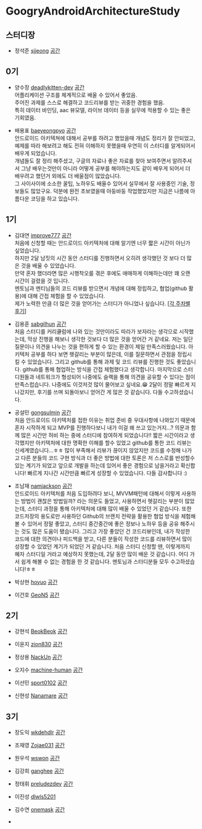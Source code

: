﻿# GoogryAndroidArchitectureStudy

## 스터디장
- 정석준 [sjjeong](https://github.com/sjjeong)
[공간](https://github.com/StudyFork/GoogryAndroidArchitectureStudy/tree/master/sjjeong)

## 0기
- 양수장 [deadlykitten-dev](https://github.com/deadlykitten-dev)
[공간](https://github.com/StudyFork/GoogryAndroidArchitectureStudy/tree/master/deadlykitten-dev)  
어플리케이션 구조를 체계적으로 배울 수 있어서 좋았음.  
주어진 과제를 스스로 해결하고 코드리뷰를 받는 귀중한 경험을 했음.  
특히 데이터 바인딩, aac 뷰모델, 라이브 데이터 등을 실무에 적용할 수 있는 좋은 기회였음.  

- 배용표 [baeyeongpyo](https://github.com/baeyeongpyo)
[공간](https://github.com/StudyFork/GoogryAndroidArchitectureStudy/tree/master/baeyeongpyo)  
안드로이드 아키텍쳐에 대해서 공부를 하려고 했었을때 개념도 정리가 잘 안되었고, 예제를 따라 해보려고 해도 전혀 이해하지 못했을때 우연히 이 스터디를 알게되어서 배우게 되었습니다.  
개념들도 잘 정리 해주셨고, 구글의 자료나 좋은 자료를 찾아 보여주면서 알려주셔서 그냥 배우는것만이 아니라 어떻게 공부를 해야하는지도 같이 배우게 되어서 더 배우려고 했던거 외에도 더 배울점이 많았습니다.  
그 사이사이에 소소한 꿀팁, 노하우도 배울수 있어서 실무에서 잘 사용중인 기술, 정보들도 많았구요.
 덕분에 완전 초보였을때 아둥바둥 작업했었지만 지금은 나름에 아름다운 코딩을 하고 있습니다.

## 1기

- 김대연 [improve777](https://github.com/improve777)
[공간](https://github.com/StudyFork/GoogryAndroidArchitectureStudy/tree/master/improve777)  
처음에 신청할 때는 안드로이드 아키텍처에 대해 알기엔 너무 짧은 시간이 아닌가 싶었습니다.  
하지만 2달 남짓의 시간 동안 스터디를 진행하면서 오히려 생각했던 것 보다 더 많은 것을 배울 수 있었습니다.  
만약 혼자 했더라면 많은 시행착오를 겪은 후에도 애매하게 이해하는데만 꽤 오랜 시간이 걸렸을 것 입니다.  
멘토님과 멘티님들의 코드 리뷰를 받으면서 개념에 대해 정립하고, 협업(github 활용)에 대해 간접 체험을 할 수 있었습니다.  
제가 노력한 만큼 더 많은 것을 얻어가는 스터디가 아니었나 싶습니다. 
[[각 주차별 후기](https://github.com/StudyFork/GoogryAndroidArchitectureStudy/tree/master/improve777/주차별_후기.md)] 

- 김용훈 [sabgilhun](https://github.com/sabgilhun)
[공간](https://github.com/StudyFork/GoogryAndroidArchitectureStudy/tree/master/sabgilhun)  
처음 스터디를 커리큘럼에 나와 있는 것만이라도 따라가 보자라는 생각으로 시작했는데, 막상 진행을 해보니 생각한 것보다 더 많은 것을 얻어간 거 같네요. 저는 일단 질문이나 의견을 나누는 것을 편하게 할 수 있는 환경이 제일 만족스러웠습니다. 아키텍처 공부를 하다 보면 헷갈리는 부분이 많은데, 이를 질문하면서 관점을 정립시킬 수 있었습니다. 그리고 github를 통해 과제 및 코드 리뷰를 진행한 것도 좋았습니다. github를 통해 협업하는 방식을 간접 체험했다고 생각합니다. 마지막으로 스터디원들과 네트워크가 형성되어 나중에도 슬랙을 통해 의견을 공유할 수 있다는 점이 만족스럽습니다. 나중에도 이것저것 많이 물어보고 싶네요.&#128513; 2달이 정말 빠르게 지나갔지만, 후기를 쓰며 되돌아보니 얻어간 게 많은 것 같습니다. 다들 수고하셨습니다.

- 공설민 [gongsulmin](https://github.com/GongSulMin?tab=repositories)
[공간](https://github.com/StudyFork/GoogryAndroidArchitectureStudy/tree/master/gongsulmin)  
처음 안드로이드 아키텍처를 접한 이유는 취업 준비 중 우대사항에 나와있기 때문에 혼자 시작하게 되고
MVP를 진행하다보니 내가 이걸 왜 쓰고 있는거지...? 의문과 함께 많은 시간만 허비 하는 중에 스터디에 참여하게 되었습니다!!
짧은 시간이라고 생각했지만 아키텍처에 대한 명확한 이해를 할수 있었고 github를 통한 코드 리뷰는 신세계였습니다...ㅎㅎ
많이 부족해서 리뷰가 끊이지 않았지만 코드를 수정해 나가고 다른 분들의 코드 구현 방식과 더 좋은 방법에 대한 토론은
저 스스로를 반성할수 있는 계기가 되었고 앞으로 개발을 하는데 있어서 좋은 경험으로 남을거라고 확신합니다!
빠르게 지나간 시간만큼 빠르게 성장할 수 있었습니다. 다들 감사합니다 :)
- 조남재 [namjackson](https://github.com/namjackson)
[공간](https://github.com/StudyFork/GoogryAndroidArchitectureStudy/tree/master/namjackson)  
안드로이드 아키텍처를 처음 도입하려다 보니, MVVM패턴에 대해서 이렇게 사용하는 방법이 괜찮은 방법일까? 라는 의문도 들었고, 사용하면서 헷갈리는 부분이 많았는데, 스터디 과정을 통해 아키텍처에 대해 많이 배울 수 있었던 거 같습니다. 또한 코드저장의 용도로만 사용하던 Github의 브랜치 전략을 활용한 협업 방식을 체험해 볼 수 있어서 정말 좋았고, 스터디 중간중간에 좋은 정보나 노하우 등을 공유 해주시는 것도 많은 도움이 됐습니다.
그리고 가장 좋았던 건 코드리뷰인데, 내가 작성한 코드에 대한 의견이나 피드백을 받고, 다른 분들이 작성한 코드를 리뷰하면서 많이 성장할 수 있었던 계기가 되었던 거 같습니다. 처음 스터디 신청할 땐, 이렇게까지 혜자 스터디일 거라고 예상하지 못했는데, 2달 동안 많이 배운 것 같습니다. 어디 가서 쉽게 해볼 수 없는 경험을 한 것 같습니다. 멘토님과 스터디분들 모두 수고하셨습니다!ㅎㅎ
- 박상현 [hoyuo](https://github.com/hoyuo)
[공간](https://github.com/StudyFork/GoogryAndroidArchitectureStudy/tree/master/hoyuo)

- 이건호 [GeoN5](https://github.com/GeoN5)
[공간](https://github.com/StudyFork/GoogryAndroidArchitectureStudy/tree/master/GeoN5)


## 2기

- 강현석 [BeokBeok](https://github.com/BeokBeok)
[공간](https://github.com/StudyFork/GoogryAndroidArchitectureStudy/tree/master/BeokBeok)

- 이윤지 [zion830](https://github.com/zion830)
[공간](https://github.com/StudyFork/GoogryAndroidArchitectureStudy/tree/master/zion830)

- 정상용 [NackUn](https://github.com/NackUn)
[공간](https://github.com/StudyFork/GoogryAndroidArchitectureStudy/tree/master/NackUn)

- 오지수 [machine-human](https://github.com/machine-human)
[공간](https://github.com/StudyFork/GoogryAndroidArchitectureStudy/tree/master/machine-human)

- 이선민 [sport0102](https://github.com/sport0102)
[공간](https://github.com/StudyFork/GoogryAndroidArchitectureStudy/tree/master/sport0102)

- 신현성 [Nanamare](https://github.com/Nanamare)
[공간](https://github.com/StudyFork/GoogryAndroidArchitectureStudy/tree/master/Nanamare)


## 3기
- 장도익 [wkdehdlr](https://github.com/wkdehdlr)
[공간](https://github.com/StudyFork/GoogryAndroidArchitectureStudy/tree/master/wkdehdlr)

- 조재영 [Zojae031](https://github.com/zojae031)
[공간](https://github.com/StudyFork/GoogryAndroidArchitectureStudy/tree/master/zojae031)

- 원우석 [wswon](https://github.com/wswon)
[공간](https://github.com/StudyFork/GoogryAndroidArchitectureStudy/tree/master/)

- 김강희 [ganghee](https://github.com/ganghee)
[공간](https://github.com/StudyFork/GoogryAndroidArchitectureStudy/tree/master/ganghee)

- 정태휘 [preludezdev](https://github.com/preludezdev)
[공간](https://github.com/StudyFork/GoogryAndroidArchitectureStudy/tree/master/preludezdev)

- 이진성 [dlwls5201](https://github.com/dlwls5201)
[](https://github.com/StudyFork/GoogryAndroidArchitectureStudy/tree/master/dlwls5201)

- 김수연 [onemask](https://github.com/onemask)
[공간](https://github.com/StudyFork/GoogryAndroidArchitectureStudy/tree/master/onemask)

-  []()
[](https://github.com/StudyFork/GoogryAndroidArchitectureStudy/tree/master/)
